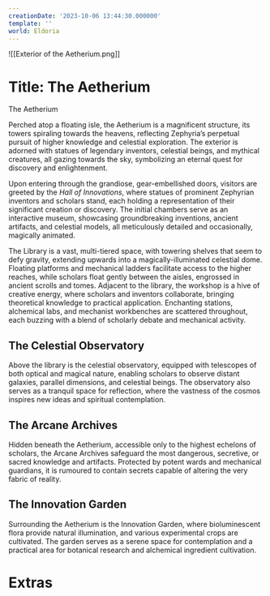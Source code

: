 ```yaml
---
creationDate: '2023-10-06 13:44:30.000000'
template: ''
world: Eldoria
---
```

![[Exterior of the Aetherium.png]]

# Title: The Aetherium

The Aetherium

Perched atop a floating isle, the Aetherium is a magnificent structure, its towers spiraling towards the heavens, reflecting Zephyria’s perpetual pursuit of higher knowledge and celestial exploration. The exterior is adorned with statues of legendary inventors, celestial beings, and mythical creatures, all gazing towards the sky, symbolizing an eternal quest for discovery and enlightenment.

Upon entering through the grandiose, gear-embellished doors, visitors are greeted by the *Hall of Innovations*, where statues of prominent Zephyrian inventors and scholars stand, each holding a representation of their significant creation or discovery. The initial chambers serve as an interactive museum, showcasing groundbreaking inventions, ancient artifacts, and celestial models, all meticulously detailed and occasionally, magically animated.

The Library is a vast, multi-tiered space, with towering shelves that seem to defy gravity, extending upwards into a magically-illuminated celestial dome. Floating platforms and mechanical ladders facilitate access to the higher reaches, while scholars float gently between the aisles, engrossed in ancient scrolls and tomes.
Adjacent to the library, the workshop is a hive of creative energy, where scholars and inventors collaborate, bringing theoretical knowledge to practical application. Enchanting stations, alchemical labs, and mechanist workbenches are scattered throughout, each buzzing with a blend of scholarly debate and mechanical activity.

## The Celestial Observatory
Above the library is the celestial observatory, equipped with telescopes of both optical and magical nature, enabling scholars to observe distant galaxies, parallel dimensions, and celestial beings. The observatory also serves as a tranquil space for reflection, where the vastness of the cosmos inspires new ideas and spiritual contemplation.


## The Arcane Archives


Hidden beneath the Aetherium, accessible only to the highest echelons of scholars, the Arcane Archives safeguard the most dangerous, secretive, or sacred knowledge and artifacts. Protected by potent wards and mechanical guardians, it is rumoured to contain secrets capable of altering the very fabric of reality.

## The Innovation Garden
Surrounding the Aetherium is the Innovation Garden, where bioluminescent flora provide natural illumination, and various experimental crops are cultivated. The garden serves as a serene space for contemplation and a practical area for botanical research and alchemical ingredient cultivation.

# Extras

